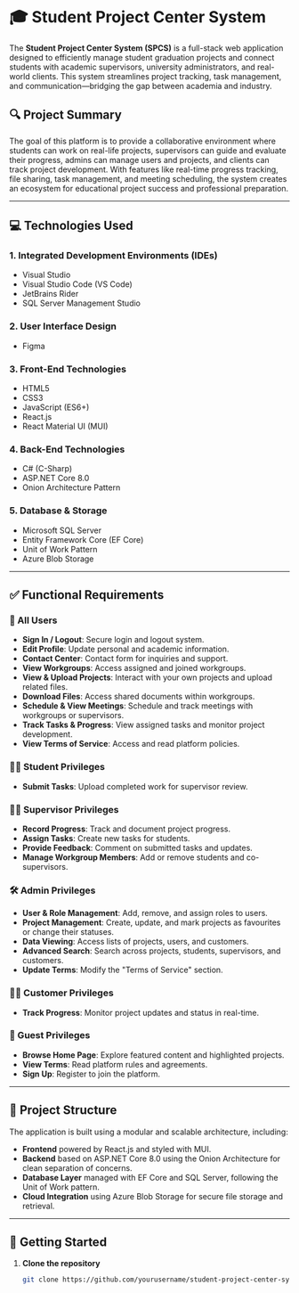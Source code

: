 # 🎓 Student Project Center System

The **Student Project Center System (SPCS)** is a full-stack web application designed to efficiently manage student graduation projects and connect students with academic supervisors, university administrators, and real-world clients. This system streamlines project tracking, task management, and communication—bridging the gap between academia and industry.

## 🔍 Project Summary

The goal of this platform is to provide a collaborative environment where students can work on real-life projects, supervisors can guide and evaluate their progress, admins can manage users and projects, and clients can track project development. With features like real-time progress tracking, file sharing, task management, and meeting scheduling, the system creates an ecosystem for educational project success and professional preparation.

---

## 💻 Technologies Used

### 1. **Integrated Development Environments (IDEs)**
- Visual Studio
- Visual Studio Code (VS Code)
- JetBrains Rider
- SQL Server Management Studio

### 2. **User Interface Design**
- Figma

### 3. **Front-End Technologies**
- HTML5
- CSS3
- JavaScript (ES6+)
- React.js
- React Material UI (MUI)

### 4. **Back-End Technologies**
- C# (C-Sharp)
- ASP.NET Core 8.0
- Onion Architecture Pattern

### 5. **Database & Storage**
- Microsoft SQL Server
- Entity Framework Core (EF Core)
- Unit of Work Pattern
- Azure Blob Storage

---

## ✅ Functional Requirements

### 🔐 All Users
- **Sign In / Logout**: Secure login and logout system.
- **Edit Profile**: Update personal and academic information.
- **Contact Center**: Contact form for inquiries and support.
- **View Workgroups**: Access assigned and joined workgroups.
- **View & Upload Projects**: Interact with your own projects and upload related files.
- **Download Files**: Access shared documents within workgroups.
- **Schedule & View Meetings**: Schedule and track meetings with workgroups or supervisors.
- **Track Tasks & Progress**: View assigned tasks and monitor project development.
- **View Terms of Service**: Access and read platform policies.

### 👨‍🎓 Student Privileges
- **Submit Tasks**: Upload completed work for supervisor review.

### 🧑‍🏫 Supervisor Privileges
- **Record Progress**: Track and document project progress.
- **Assign Tasks**: Create new tasks for students.
- **Provide Feedback**: Comment on submitted tasks and updates.
- **Manage Workgroup Members**: Add or remove students and co-supervisors.

### 🛠️ Admin Privileges
- **User & Role Management**: Add, remove, and assign roles to users.
- **Project Management**: Create, update, and mark projects as favourites or change their statuses.
- **Data Viewing**: Access lists of projects, users, and customers.
- **Advanced Search**: Search across projects, students, supervisors, and customers.
- **Update Terms**: Modify the "Terms of Service" section.

### 👨‍💼 Customer Privileges
- **Track Progress**: Monitor project updates and status in real-time.

### 👥 Guest Privileges
- **Browse Home Page**: Explore featured content and highlighted projects.
- **View Terms**: Read platform rules and agreements.
- **Sign Up**: Register to join the platform.

---

## 📂 Project Structure

The application is built using a modular and scalable architecture, including:
- **Frontend** powered by React.js and styled with MUI.
- **Backend** based on ASP.NET Core 8.0 using the Onion Architecture for clean separation of concerns.
- **Database Layer** managed with EF Core and SQL Server, following the Unit of Work pattern.
- **Cloud Integration** using Azure Blob Storage for secure file storage and retrieval.

---

## 🚀 Getting Started

1. **Clone the repository**  
   ```bash
   git clone https://github.com/yourusername/student-project-center-system.git
